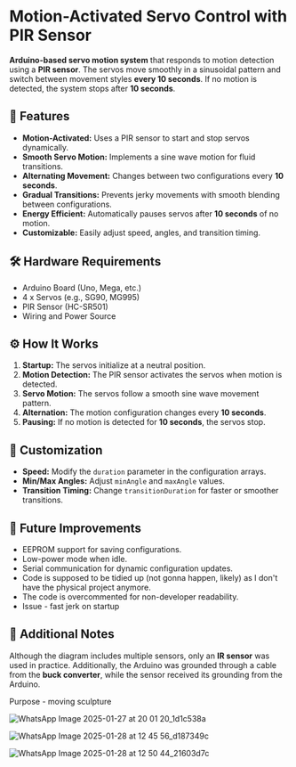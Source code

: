 <!DOCTYPE html>
<html>
<head>
    <meta charset="UTF-8">
    <title>Motion-Activated Servo Control with PIR Sensor</title>
</head>
<body>
    <h1>Motion-Activated Servo Control with PIR Sensor</h1>
    <p><strong>Arduino-based servo motion system</strong> that responds to motion detection using a <strong>PIR sensor</strong>. The servos move smoothly in a sinusoidal pattern and switch between movement styles <strong>every 10 seconds</strong>. If no motion is detected, the system stops after <strong>10 seconds</strong>.</p>
    <h2>🚀 Features</h2>
    <ul>
        <li><strong>Motion-Activated:</strong> Uses a PIR sensor to start and stop servos dynamically.</li>
        <li><strong>Smooth Servo Motion:</strong> Implements a sine wave motion for fluid transitions.</li>
        <li><strong>Alternating Movement:</strong> Changes between two configurations every <strong>10 seconds</strong>.</li>
        <li><strong>Gradual Transitions:</strong> Prevents jerky movements with smooth blending between configurations.</li>
        <li><strong>Energy Efficient:</strong> Automatically pauses servos after <strong>10 seconds</strong> of no motion.</li>
        <li><strong>Customizable:</strong> Easily adjust speed, angles, and transition timing.</li>
    </ul>
    <h2>🛠 Hardware Requirements</h2>
    <ul>
        <li>Arduino Board (Uno, Mega, etc.)</li>
        <li>4 x Servos (e.g., SG90, MG995)</li>
        <li>PIR Sensor (HC-SR501)</li>
        <li>Wiring and Power Source</li>
    </ul>
    <h2>⚙️ How It Works</h2>
    <ol>
        <li><strong>Startup:</strong> The servos initialize at a neutral position.</li>
        <li><strong>Motion Detection:</strong> The PIR sensor activates the servos when motion is detected.</li>
        <li><strong>Servo Motion:</strong> The servos follow a smooth sine wave movement pattern.</li>
        <li><strong>Alternation:</strong> The motion configuration changes every <strong>10 seconds</strong>.</li>
        <li><strong>Pausing:</strong> If no motion is detected for <strong>10 seconds</strong>, the servos stop.</li>
    </ol>
    <h2>🔧 Customization</h2>
    <ul>
        <li><strong>Speed:</strong> Modify the <code>duration</code> parameter in the configuration arrays.</li>
        <li><strong>Min/Max Angles:</strong> Adjust <code>minAngle</code> and <code>maxAngle</code> values.</li>
        <li><strong>Transition Timing:</strong> Change <code>transitionDuration</code> for faster or smoother transitions.</li>
    </ul>
    <h2>📌 Future Improvements</h2>
    <ul>
        <li>EEPROM support for saving configurations.</li>
        <li>Low-power mode when idle.</li>
        <li>Serial communication for dynamic configuration updates.</li>
        <li>Code is supposed to be tidied up (not gonna happen, likely) as I don't have the physical project anymore.</li>
        <li>The code is overcommented for non-developer readability.</li>
        <li>Issue - fast jerk on startup</li>
    </ul>
    <h2>📜 Additional Notes</h2>
    <p>Although the diagram includes multiple sensors, only an <strong>IR sensor</strong> was used in practice. Additionally, the Arduino was grounded through a cable from the <strong>buck converter</strong>, while the sensor received its grounding from the Arduino.</p>
    <p>Purpose - moving sculpture</p>
    
![WhatsApp Image 2025-01-27 at 20 01 20_1d1c538a](https://github.com/user-attachments/assets/a7311d2e-7e4a-4ce0-862a-733697f4a356)

![WhatsApp Image 2025-01-28 at 12 45 56_d187349c](https://github.com/user-attachments/assets/e46e3507-f4c3-4da6-91e9-202d29de92f6)

![WhatsApp Image 2025-01-28 at 12 50 44_21603d7c](https://github.com/user-attachments/assets/38e96d13-5ff2-4b91-9ca1-b9cd8273dbf4)



</body>
</html>
